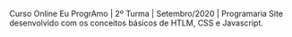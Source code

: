 Curso Online Eu ProgrAmo | 2º Turma | Setembro/2020 | Programaria
Site desenvolvido com os conceitos básicos de HTLM, CSS e Javascript.

